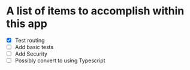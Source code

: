 # A list of items to accomplish within this app

- [x] Test routing
- [ ] Add basic tests
- [ ] Add Security
- [ ] Possibly convert to using Typescript
